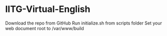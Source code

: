 IITG-Virtual-English
====================
Download the repo from GitHub
Run initialize.sh from scripts folder
Set your web document root to /var/www/build

